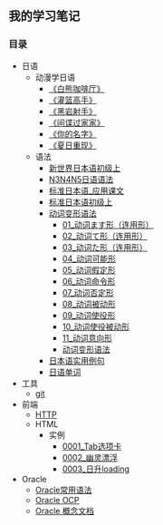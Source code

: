 ## 我的学习笔记

### 目录
* 日语
    * 动漫学日语
        * [《白熊咖啡厅》](/日语/动画片/动漫学日语《白熊咖啡厅》.md)
        * [《灌篮高手》](/日语/动画片/动漫学日语《灌篮高手》.md)
        * [《黑岩射手》](/日语/动画片/动漫学日语《黑岩射手》.md)
        * [《间谍过家家》](/日语/动画片/动漫学日语《间谍过家家》.md)
        * [《你的名字》](/日语/动画片/动漫学日语《你的名字》/动漫学日语《你的名字》.md)
        * [《夏日重现》](/日语/动画片/动漫学日语《夏日重现》.md)
    * 语法
        * [新世界日本语初级上](/日语/语法/新世界日本语初级上.md)
        * [N3N4N5日语语法](/日语/语法/N3N4N5日语语法.md)
        * [标准日本语_应用课文](/日语/语法/标准日本语_应用课文.md)
        * [标准日本语初级上](/日语/语法/标准日本语初级上.md)
        * [动词变形语法](/日语/语法/动词变形语法/main.md)
            * [01_动词ます形（连用形）](/日语/语法/动词变形语法/01_动词ます形（连用形）.md)
            * [02_动词て形（连用形）](/日语/语法/动词变形语法/02_动词て形（连用形）.md)
            * [03_动词た形（连用形）](/日语/语法/动词变形语法/03_动词た形（连用形）.md)
            * [04_动词可能形](/日语/语法/动词变形语法/04_动词可能形.md)
            * [05_动词假定形](/日语/语法/动词变形语法/05_动词假定形.md)
            * [06_动词命令形](/日语/语法/动词变形语法/06_动词命令形.md)
            * [07_动词否定形](/日语/语法/动词变形语法/07_动词否定形.md)
            * [08_动词被动形](/日语/语法/动词变形语法/08_动词被动形.md)
            * [09_动词使役形](/日语/语法/动词变形语法/09_动词使役形.md)
            * [10_动词使役被动形](/日语/语法/动词变形语法/10_动词使役被动形.md)
            * [11_动词意向形](/日语/语法/动词变形语法/11_动词意向形.md)
            * [动词变形语法](/日语/语法/动词变形语法/动词变形语法.md)
        * [日本语实用例句](/日语/语法/日本语实用例句.md)
        * [日语单词](/日语/语法/日语单词.md)
* 工具
    * [git](/gongju/git.md)
* 前端
    * [HTTP](/http/HTTP知识.md)
    * HTML
        * 实例
            * [0001_Tab选项卡](/前端/html/实例/0001_Tab选项卡/0001_Tab选项卡.md)
            * [0002_幽灵漂浮](/前端/html/实例/0002_幽灵漂浮/0002_幽灵漂浮.md)
            * [0003_日升loading](/前端/html/实例/0003_日升loading/0003_日升loading.md)
* Oracle
    * [Oracle常用语法](/oracle/Oracle.md)
    * [Oracle OCP](/oracle/Oracle_OCP.md)
    * [Oracle 概念文档](/oracle/Oracle数据库概念文档_中文版.md)
